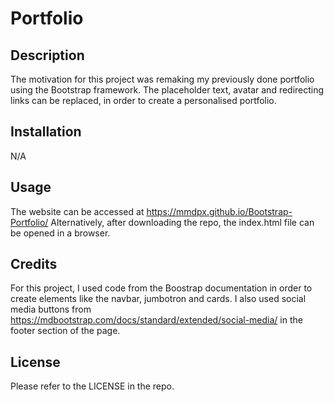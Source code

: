 # Portfolio

## Description

The motivation for this project was remaking my previously done portfolio using the Bootstrap framework. The placeholder text, avatar and redirecting links can be replaced, in order to create a personalised portfolio.

## Installation

N/A

## Usage

The website can be accessed at https://mmdpx.github.io/Bootstrap-Portfolio/
Alternatively, after downloading the repo, the index.html file can be opened in a browser.

## Credits

For this project, I used code from the Boostrap documentation in order to create elements like the navbar, jumbotron and cards. I also used social media buttons from https://mdbootstrap.com/docs/standard/extended/social-media/ in the footer section of the page.

## License

Please refer to the LICENSE in the repo.
